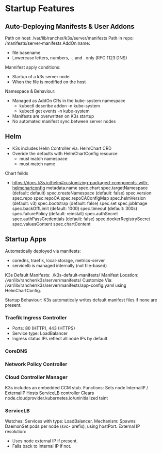 # Startup Features

## Auto-Deploying Manifests & User Addons

Path on host: /var/lib/rancher/k3s/server/manifests
Path in repo: /manifests/server-manifests
AddOn name: 
- file basename
- Lowercase letters, numbers, -, and . only (RFC 1123 DNS)

Mannifest apply conditions:
- Startup of a k3s server node
- When the file is modified on the host

Namespace & Behaviour:
- Managed as AddOn CRs in the kube-system namespace
    - kubectl describe addon <name> -n kube-system
    - kubectl get events -n kube-system
- Manifests are overwritten on K3s startup
- No automated manifest sync between server nodes

## Helm 
- K3s includes Helm Controller via. HelmChart CRD
- Overide the defaults with HelmChartConfig resource
    - must match namespace
    - must match name

Chart feilds
- https://docs.k3s.io/helm#customizing-packaged-components-with-helmchartconfig
metadata.name
spec.chart
spec.targetNamespace (default: default)
spec.createNamespace (default: false)
spec.version
spec.repo
spec.repoCA
spec.repoCAConfigMap
spec.helmVersion (default: v3)
spec.bootstrap (default: false)
spec.set
spec.jobImage
spec.backOffLimit (default: 1000)
spec.timeout (default: 300s)
spec.failurePolicy (default: reinstall)
spec.authSecret
spec.authPassCredentials (default: false)
spec.dockerRegistrySecret
spec.valuesContent
spec.chartContent


## Startup Apps 

Automatically deployed via manifests:
- coredns, traefik, local-storage, metrics-server
- servicelb is managed internally (not file-based)

K3s Default Manifests: ./k3s-default-manifests/
Manifest Location: /var/lib/rancher/k3s/server/manifests/
Customize Via: /var/lib/rancher/k3s/server/manifests/app-config.yaml using HelmChartConfig.

Startup Behaviour: K3s automaticaly writes default manifest files if none are present.

### Traefik Ingress Controller
- Ports: 80 (HTTP), 443 (HTTPS)
- Service type: LoadBalancer
- Ingress status IPs reflect all node IPs by default.

### CoreDNS
### Network Policy Controller
### Cloud Controller Manager
K3s includes an embedded CCM stub.
Functions:
    Sets node InternalIP / ExternalIP
    Hosts ServiceLB controller
    Clears node.cloudprovider.kubernetes.io/uninitialized taint

### ServiceLB

Watches: Services with type: LoadBalancer.
Mechanism: Spawns DaemonSet pods per node (svc- prefix), using hostPort.
External IP resolution:
- Uses node external IP if present.
- Falls back to internal IP if not.
